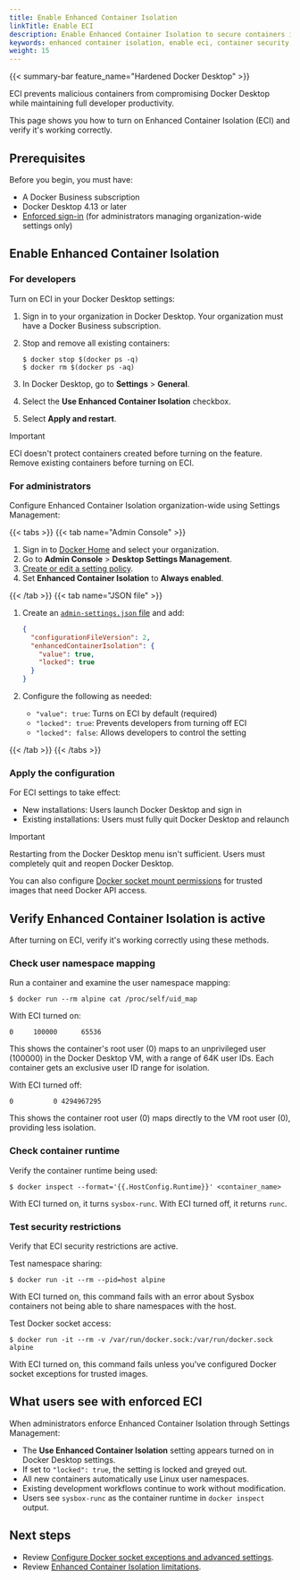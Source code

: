 ```yaml
---
title: Enable Enhanced Container Isolation
linkTitle: Enable ECI
description: Enable Enhanced Container Isolation to secure containers in Docker Desktop
keywords: enhanced container isolation, enable eci, container security, docker desktop setup
weight: 15
---
```


{{< summary-bar feature_name="Hardened Docker Desktop" >}}

ECI prevents malicious containers from compromising Docker Desktop while maintaining full developer productivity.

This page shows you how to turn on Enhanced Container Isolation (ECI) and verify it's working correctly.

## Prerequisites

Before you begin, you must have:

- A Docker Business subscription
- Docker Desktop 4.13 or later
- [Enforced sign-in](/manuals/enterprise/security/enforce-sign-in/_index.md) (for administrators managing organization-wide settings only)

## Enable Enhanced Container Isolation

### For developers

Turn on ECI in your Docker Desktop settings:

1. Sign in to your organization in Docker Desktop. Your organization must have
a Docker Business subscription.
1. Stop and remove all existing containers:

    ```console
    $ docker stop $(docker ps -q)
    $ docker rm $(docker ps -aq)
    ```

1. In Docker Desktop, go to **Settings** > **General**.
1. Select the **Use Enhanced Container Isolation** checkbox.
1. Select **Apply and restart**.

> [!IMPORTANT]
>
> ECI doesn't protect containers created before turning on the feature. Remove existing containers before turning on ECI.

### For administrators

Configure Enhanced Container Isolation organization-wide using Settings Management:

{{< tabs >}}
{{< tab name="Admin Console" >}}

1. Sign in to [Docker Home](https://app.docker.com) and select your organization.
1. Go to **Admin Console** > **Desktop Settings Management**.
1. [Create or edit a setting policy](/manuals/enterprise/security/hardened-desktop/settings-management/configure-admin-console.md).
1. Set **Enhanced Container Isolation** to **Always enabled**.

{{< /tab >}}
{{< tab name="JSON file" >}}

1. Create an [`admin-settings.json` file](/manuals/enterprise/security/hardened-desktop/settings-management/configure-json-file.md) and add:

      ```json
      {
        "configurationFileVersion": 2,
        "enhancedContainerIsolation": {
          "value": true,
          "locked": true
        }
      }
      ```

1. Configure the following as needed:
    - `"value": true`: Turns on ECI by default (required)
    - `"locked": true`: Prevents developers from turning off ECI
    - `"locked": false`: Allows developers to control the setting

{{< /tab >}}
{{< /tabs >}}

### Apply the configuration

For ECI settings to take effect:

- New installations: Users launch Docker Desktop and sign in
- Existing installations: Users must fully quit Docker Desktop and relaunch

> [!IMPORTANT]
>
> Restarting from the Docker Desktop menu isn't sufficient. Users must completely quit and reopen Docker Desktop.

You can also configure [Docker socket mount permissions](/manuals/enterprise/security/hardened-desktop/enhanced-container-isolation/config.md) for trusted images that need Docker API access.

## Verify Enhanced Container Isolation is active

After turning on ECI, verify it's working correctly using these methods.

### Check user namespace mapping

Run a container and examine the user namespace mapping:

```console
$ docker run --rm alpine cat /proc/self/uid_map
```

With ECI turned on:

```text
0     100000      65536
```

This shows the container's root user (0) maps to an unprivileged user (100000) in the Docker Desktop VM, with a range of 64K user IDs. Each container gets an exclusive user ID range for isolation.

With ECI turned off:

```text
0          0 4294967295
```

This shows the container root user (0) maps directly to the VM root user (0), providing less isolation.

### Check container runtime

Verify the container runtime being used:

```console
$ docker inspect --format='{{.HostConfig.Runtime}}' <container_name>
```

With ECI turned on, it turns `sysbox-runc`. With ECI turned off, it returns
`runc`.

### Test security restrictions

Verify that ECI security restrictions are active.

Test namespace sharing:

```console
$ docker run -it --rm --pid=host alpine
```

With ECI turned on, this command fails with an error about Sysbox containers
not being able to share namespaces with the host.

Test Docker socket access:

```console
$ docker run -it --rm -v /var/run/docker.sock:/var/run/docker.sock alpine
```

With ECI turned on, this command fails unless you've configured Docker socket exceptions for trusted images.

## What users see with enforced ECI

When administrators enforce Enhanced Container Isolation through
Settings Management:

- The **Use Enhanced Container Isolation** setting appears turned on in
Docker Desktop settings.
- If set to `"locked": true`, the setting is locked and greyed out.
- All new containers automatically use Linux user namespaces.
- Existing development workflows continue to work without modification.
- Users see `sysbox-runc` as the container runtime in `docker inspect` output.

## Next steps

- Review [Configure Docker socket exceptions and advanced settings](/manuals/enterprise/security/hardened-desktop/enhanced-container-isolation/config.md).
- Review [Enhanced Container Isolation limitations](/manuals/enterprise/security/hardened-desktop/enhanced-container-isolation/limitations.md).
